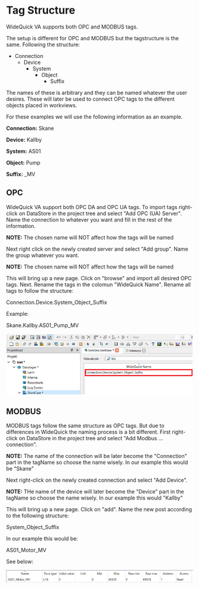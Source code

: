 Tag Structure
=======
WideQuick VA supports both OPC and MODBUS tags.

The setup is different for OPC and MODBUS but the tagstructure is the same. Following the structure:

- Connection 
    - Device
        - System
            - Object
                - Suffix

The names of these is arbitrary and they can be named whatever the user desires. These will later be used to connect OPC tags to the different objects placed in workviews.

For these examples we will use the following information as an example.

**Connection:** Skane

**Device:** Kallby

**System:** AS01

**Object:** Pump

**Suffix:** _MV

## OPC
WideQuick VA support both OPC DA and OPC UA tags. To import tags right-click on DataStore in the project tree and select "Add OPC (UA) Server". Name the connection to whatever you want and fill in the rest of the information.

**NOTE:** The chosen name will NOT affect how the tags will be named

Next right click on the newly created server and select "Add group". Name the group whatever you want. 

**NOTE:** The chosen name will NOT affect how the tags will be named

This will bring up a new page. Click on "browse" and import all desired OPC tags. Next. Rename the tags in the colomun "WideQuick Name".
Rename all tags to follow the structure:

Connection.Device.System_Object_Suffix

Example:

Skane.Kallby.AS01_Pump_MV

![pics](pics/OPC-klippt.png)

## MODBUS
MODBUS tags follow the same structure as OPC tags. But due to differences in WideQuick the naming process is a bit different. First right-click on DataStore in the project tree and select "Add Modbus ... connection".

**NOTE:** The name of the connection will be later become the "Connection" part in the tagName so choose the name wisely. In our example this would be "Skane"

Next right-click on the newly created connection and select "Add Device".

**NOTE:** THe name of the device will later become the "Device" part in the tagName so choose the name wisely. In our example this would "Kallby"

This will bring up a new page. Click on "add". Name the new post according to the following structure:

System_Object_Suffix

In our example this would be:

AS01_Motor_MV

See below:

![Modbus](pics/MODBUS.png)